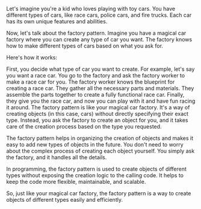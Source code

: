 Let's imagine you're a kid who loves playing with toy cars. You have different types of cars, like race cars, police cars, and fire trucks. Each car has its own unique features and abilities.

Now, let's talk about the factory pattern. Imagine you have a magical car factory where you can create any type of car you want. The factory knows how to make different types of cars based on what you ask for.

Here's how it works:

First, you decide what type of car you want to create. For example, let's say you want a race car.
You go to the factory and ask the factory worker to make a race car for you.
The factory worker knows the blueprint for creating a race car. They gather all the necessary parts and materials.
They assemble the parts together to create a fully functional race car.
Finally, they give you the race car, and now you can play with it and have fun racing it around.
The factory pattern is like your magical car factory. It's a way of creating objects (in this case, cars) without directly specifying their exact type. Instead, you ask the factory to create an object for you, and it takes care of the creation process based on the type you requested.

The factory pattern helps in organizing the creation of objects and makes it easy to add new types of objects in the future. You don't need to worry about the complex process of creating each object yourself. You simply ask the factory, and it handles all the details.

In programming, the factory pattern is used to create objects of different types without exposing the creation logic to the calling code. It helps to keep the code more flexible, maintainable, and scalable.

So, just like your magical car factory, the factory pattern is a way to create objects of different types easily and efficiently.